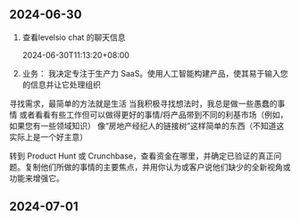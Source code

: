 ## 2024-06-30

1. 查看levelsio chat 的聊天信息

    2024-06-30T11:13:20+08:00

2. 业务： 我决定专注于生产力 SaaS。使用人工智能构建产品，使其易于输入您的信息并让它处理组织


寻找需求，最简单的方法就是生活
当我积极寻找想法时，我总是做一些愚蠢的事情
或者看看有些工作但可以做得更好的事情/将产品带到不同的利基市场（例如，如果您有一些领域知识）
像“房地产经纪人的链接树”这样简单的东西（不知道这实际上是一个好主意）


转到 Product Hunt 或 Crunchbase，查看资金在哪里，并确定已验证的真正问题。复制他们所做的事情的主要焦点，并用你认为或客户说他们缺少的全新视角或功能来增强它。

## 2024-07-01


